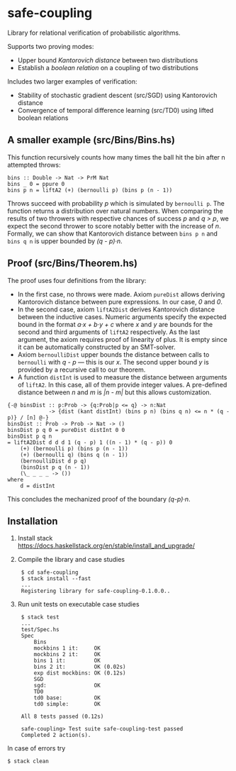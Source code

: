 # safe-coupling
Library for relational verification of probabilistic algorithms.

Supports two proving modes:
 - Upper bound _Kantorovich distance_ between two distributions
 - Establish a _boolean relation_ on a coupling of two distributions

Includes two larger examples of verification:
 - Stability of stochastic gradient descent (src/SGD) using Kantorovich distance
 - Convergence of temporal difference learning (src/TD0) using lifted boolean relations

## A smaller example (src/Bins/Bins.hs)

This function recursively counts how many times the ball hit the bin after n attempted throws:

    bins :: Double -> Nat -> PrM Nat
    bins _ 0 = ppure 0
    bins p n = liftA2 (+) (bernoulli p) (bins p (n - 1)) 

Throws succeed with probability _p_ which is simulated by `bernoulli p`. The function returns a distribution over natural numbers. When comparing the results of two throwers with respective chances of success _p_ and _q > p_, we expect the second thrower to score notably better with the increase of _n_. Formally, we can show that Kantorovich distance between `bins p n` and `bins q n` is upper bounded by _(q - p)·n_.

## Proof (src/Bins/Theorem.hs)

The proof uses four definitions from the library:
 * In the first case, no throws were made. Axiom `pureDist` allows deriving Kantorovich distance between pure expressions. In our case, _0_ and _0_.
 * In the second case, axiom `liftA2Dist` derives Kantorovich distance between the inductive cases. Numeric arguments specify the expected bound in the format _a·x + b·y + c_ where _x_ and _y_ are bounds for the second and third arguments of `liftA2` respectively. As the last argument, the axiom requires proof of linearity of plus. It is empty since it can be automatically constructed by an SMT-solver.
 * Axiom `bernoulliDist` upper bounds the distance between calls to `bernoulli` with _q - p_ — this is our _x_. The second upper bound _y_ is provided by a recursive call to our theorem. 
 * A function `distInt` is used to measure the distance between arguments of `liftA2`. In this case, all of them provide integer values. A pre-defined distance between _n_ and _m_ is _|n - m|_ but this allows customization.

```
{-@ binsDist :: p:Prob -> {q:Prob|p <= q} -> n:Nat 
             -> {dist (kant distInt) (bins p n) (bins q n) <= n * (q - p)} / [n] @-}
binsDist :: Prob -> Prob -> Nat -> ()
binsDist p q 0 = pureDist distInt 0 0 
binsDist p q n
= liftA2Dist d d d 1 (q - p) 1 ((n - 1) * (q - p)) 0
    (+) (bernoulli p) (bins p (n - 1)) 
    (+) (bernoulli q) (bins q (n - 1))
    (bernoulliDist d p q)
    (binsDist p q (n - 1))
    (\_ _ _ _ -> ())
where 
    d = distInt
```

This concludes the mechanized proof of the boundary _(q-p)·n_.

## Installation
1. Install stack https://docs.haskellstack.org/en/stable/install_and_upgrade/

2. Compile the library and case studies

        $ cd safe-coupling
        $ stack install --fast
        ...
        Registering library for safe-coupling-0.1.0.0..


3. Run unit tests on executable case studies

        $ stack test
        ...                          
        test/Spec.hs
        Spec
            Bins
            mockbins 1 it:     OK
            mockbins 2 it:     OK
            bins 1 it:         OK
            bins 2 it:         OK (0.02s)
            exp dist mockbins: OK (0.12s)
            SGD
            sgd:               OK
            TD0
            td0 base:          OK
            td0 simple:        OK

        All 8 tests passed (0.12s)

        safe-coupling> Test suite safe-coupling-test passed
        Completed 2 action(s).


In case of errors try

    $ stack clean

